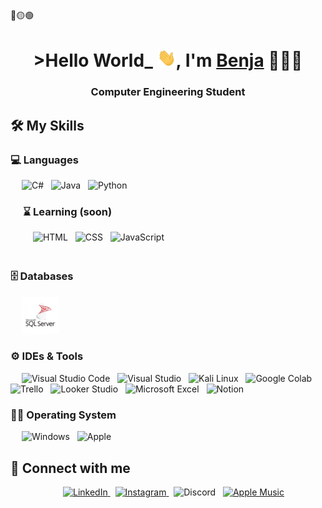 <div>
🔴🟡🟢


</div>

<!-- <p align="center">
  <img src="https://github.com/thompsonemerson/thompsonemerson/raw/master/cover-thompson.png" height="200"/> 
</p> -->
<h1 align="center"> >Hello World_ <img src="https://raw.githubusercontent.com/ABSphreak/ABSphreak/master/gifs/Hi.gif" width="30px">, I'm <a href="https://github.com/benjaminvalenzuela">Benja<a> 👨🏻‍💻</h1>
<h3 align="center">Computer Engineering Student</h3>

## 🛠️ My Skills

### 💻 Languages

<p align="left">
  &emsp;
    <img width="60px" title="C#" src="https://skillicons.dev/icons?i=cs&perline=10"/>
  &nbsp;
    <img width="60px" title="Java" src="https://skillicons.dev/icons?i=java&perline=10"/>
  &nbsp;
    <img width="60px" title="Python" src="https://skillicons.dev/icons?i=py&perline=10"/>
</p>

### &emsp; ⌛ Learning (soon)
<p align="left">
  &emsp;
  &emsp;
    <img width="60px" title="HTML" src="https://skillicons.dev/icons?i=html&perline=10"/>
  &nbsp;
    <img width="60px" title="CSS" src="https://skillicons.dev/icons?i=css&perline=10"/>
  &nbsp;
    <img width="60px" title="JavaScript" src="https://skillicons.dev/icons?i=js&perline=10"/>
</p>

### <br>🗄️ Databases
<p align="left">
  &emsp;
    <a>
      <img width="60px" title="SQL Server" src="https://github.com/Scar1109/skill-icons/blob/Scar1109/icons/microsoftSQL.svg"> 
    </a>
 </p>

 ### ⚙️ IDEs & Tools

  &emsp;
    <a>
      <img alt="Visual Studio Code" width="60px" title="Visual Studio Code" src="https://skillicons.dev/icons?i=vscode&perline=10">
    </a>
  &nbsp;
   <a>
      <img alt="Visual Studio" width="60px" title="Visual Studio" src="https://skillicons.dev/icons?i=visualstudio&perline=10">
    </a>
  &nbsp;
   <a>
      <img alt="Kali Linux" width="60px" title="Kali Linux" src="https://skillicons.dev/icons?i=kali&perline=10">
    </a>
  &nbsp;
    <a>
      <img alt="Google Colab" width="60px" title="Google Colab" src="https://registry.npmmirror.com/@lobehub/icons-static-png/latest/files/dark/colab-color.png">
    </a>
  &nbsp;
      <a>
        <img alt="Trello" width="60px" title="Trello" src="https://cdn-icons-png.flaticon.com/512/6124/6124991.png">
      </a>
  &nbsp;
      <a>
        <img alt="Looker Studio" width="60px" title="Looker Studio" src="https://www.svgrepo.com/show/354012/looker-icon.svg">
      </a>
  &nbsp;
      <a>
        <img alt="Microsoft Excel" width="60px" title="Microsoft Excel" src="https://uxwing.com/wp-content/themes/uxwing/download/brands-and-social-media/microsoft-excel-icon.png">
      </a>
  &nbsp;
      <a>
        <img alt="Notion" width="60px" title="Notion" src="https://skillicons.dev/icons?i=notion&perline=10">         
      </a>

</p>

### 👨‍💻 Operating System
 
<p>
  &emsp;
    <a>
      <img alt="Windows" width="60px" title="Windows" src="https://skillicons.dev/icons?i=windows&perline=10">
    </a>
  &nbsp;
    <a>
      <img alt="Apple" width="60px" title="iOS" src="https://skillicons.dev/icons?i=apple&perline=10">
    </a>
</p>

### <h2> 👥 Connect with me </h2>


<p align="center">
  &emsp;
  <a href="https://www.linkedin.com/in/benjam%C3%ADn-valenzuela-aedo-41625a254/">
    <img alt="LinkedIn" width="60px" title="LinkedIn" src="https://uxwing.com/wp-content/themes/uxwing/download/brands-and-social-media/linkedin-app-icon.png">
  </a>
  &nbsp;
  <a href="https://www.instagram.com/benjaminvalenzuelaa_/">
    <img alt="Instagram" width="60px" title="Instagram" src="https://uxwing.com/wp-content/themes/uxwing/download/brands-and-social-media/ig-instagram-icon.png">
  </a>
  &nbsp;
  <a>
    <img alt="Discord" width="60px" title="Discord" src="https://skillicons.dev/icons?i=discord&perline=10">
  </a>
  &nbsp;
  <a href="https://music.apple.com/profile/benjaminvalenzuelaa">
    <img alt="Apple Music" width="60px" title="Apple Music" src="https://upload.wikimedia.org/wikipedia/commons/thumb/5/5f/Apple_Music_icon.svg/2048px-Apple_Music_icon.svg.png">
  </a>
</p>
